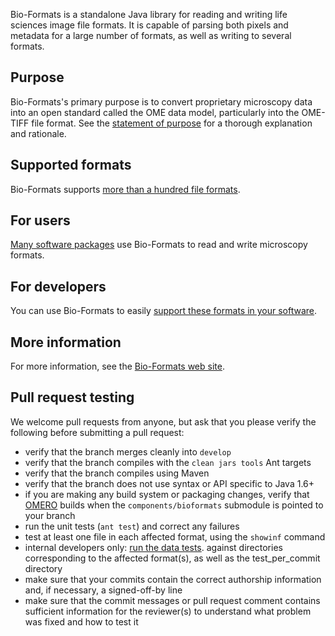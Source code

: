 Bio-Formats is a standalone Java library for reading and writing life sciences
image file formats. It is capable of parsing both pixels and metadata for a
large number of formats, as well as writing to several formats.


Purpose
-------

Bio-Formats's primary purpose is to convert proprietary microscopy data into an
open standard called the OME data model, particularly into the OME-TIFF file
format. See the [statement of
purpose](http://www.openmicroscopy.org/site/support/bio-formats/about.html) for
a thorough explanation and rationale.


Supported formats
-----------------

Bio-Formats supports [more than a hundred file
formats](http://www.openmicroscopy.org/site/support/bio-formats/supported-formats.html).


For users
---------

[Many software
packages](http://www.openmicroscopy.org/site/support/bio-formats/users/user-info.html)
use Bio-Formats to read and write microscopy formats.


For developers
--------------

You can use Bio-Formats to easily [support these formats in your
software](http://www.openmicroscopy.org/site/support/bio-formats/developers/java-library.html).


More information
----------------

For more information, see the [Bio-Formats web
site](http://www.openmicroscopy.org/site/products/bio-formats).


Pull request testing
--------------------

We welcome pull requests from anyone, but ask that you please verify the
following before submitting a pull request:

 * verify that the branch merges cleanly into ```develop```
 * verify that the branch compiles with the ```clean jars tools``` Ant targets
 * verify that the branch compiles using Maven
 * verify that the branch does not use syntax or API specific to Java 1.6+
 * if you are making any build system or packaging changes, verify that
   [OMERO](https://github.com/openmicroscopy/openmicroscopy) builds when the
   ```components/bioformats``` submodule is pointed to your branch
 * run the unit tests (```ant test```) and correct any failures
 * test at least one file in each affected format, using the ```showinf```
   command
 * internal developers only: [run the data
   tests](http://www.openmicroscopy.org/site/support/bio-formats/developers/commit-testing.html).
   against directories corresponding to the affected format(s), as well as the
   test_per_commit directory
 * make sure that your commits contain the correct authorship information and,
   if necessary, a signed-off-by line
 * make sure that the commit messages or pull request comment contains
   sufficient information for the reviewer(s) to understand what problem was
   fixed and how to test it
